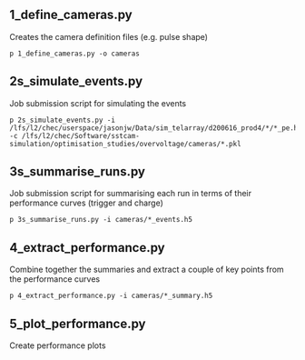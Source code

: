 
## 1_define_cameras.py

Creates the camera definition files (e.g. pulse shape)

```
p 1_define_cameras.py -o cameras
```

## 2s_simulate_events.py

Job submission script for simulating the events

```
p 2s_simulate_events.py -i /lfs/l2/chec/userspace/jasonjw/Data/sim_telarray/d200616_prod4/*/*_pe.h5 -c /lfs/l2/chec/Software/sstcam-simulation/optimisation_studies/overvoltage/cameras/*.pkl
```

## 3s_summarise_runs.py

Job submission script for summarising each run in terms of their performance curves (trigger and charge)

```
p 3s_summarise_runs.py -i cameras/*_events.h5
```

## 4_extract_performance.py

Combine together the summaries and extract a couple of key points from the performance curves

```
p 4_extract_performance.py -i cameras/*_summary.h5
```

## 5_plot_performance.py

Create performance plots
